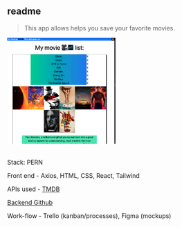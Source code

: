 ## readme

<!-- ## [Link](https://adnjoo.github.io/movie-app/) -->

> This app allows helps you save your favorite movies.

<a href='https://adnjoo.github.io/movie-app/'>
<img src='./v0.0.0.3.png' width='250'>
</a><br /><br />

Stack: PERN

Front end - Axios, HTML, CSS, React, Tailwind

APIs used - [TMDB](https://www.themoviedb.org/)

[Backend Github](https://github.com/adnjoo/movie-app-backend)

Work-flow - Trello (kanban/processes), Figma (mockups)


